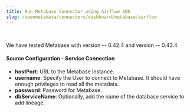 ```yaml
---
title: Run Metabase Connector using Airflow SDK
slug: /openmetadata/connectors/dashboard/metabase/airflow
---
```


<ConnectorIntro connector="Metabase" goal="Airflow"/>

<Requirements />

<PythonMod connector="Metabase" module="metabase" />

<br/>

We have tested Metabase with version -- 0.42.4 and version -- 0.43.4

<MetadataIngestionServiceDev service="dashboard" connector="Metabase" goal="Airflow"/>

<h4>Source Configuration - Service Connection</h4>

- **hostPort**: URL to the Metabase instance.
- **username**: Specify the User to connect to Metabase. It should have enough privileges to read all the metadata.
- **password**: Password for Metabase.
- **dbServiceName**: Optionally, add the name of the database service to add lineage.

<MetadataIngestionConfig service="dashboard" connector="Metabase" goal="Airflow" />
